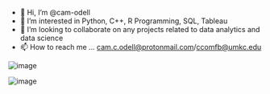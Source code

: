 - 👋 Hi, I’m @cam-odell
- 👀 I’m interested in Python, C++, R Programming, SQL, Tableau
- 💞️ I’m looking to collaborate on any projects related to data analytics and data science
- 📫 How to reach me ... cam.c.odell@protonmail.com/ccomfb@umkc.edu

![image](https://user-images.githubusercontent.com/90564980/223335351-bd4dffc6-4759-4ded-a0da-70852ec516fb.png)

![image](https://user-images.githubusercontent.com/90564980/223335286-b33d116a-27cc-4e68-8bb9-0dbb1ad95417.png)


<!---
cam-odell/cam-odell is a ✨ special ✨ repository because its `README.md` (this file) appears on your GitHub profile.
You can click the Preview link to take a look at your changes.
--->

